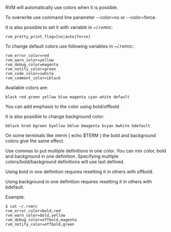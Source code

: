 RVM will automatically use colors when it is possible.

To overwrite use command line parameter --color=no or --color=force.

It is also possible to set it with variable in ~/.rvmrc:

    rvm_pretty_print_flag=[no|auto|force]


To change default colors use following variables in ~/.rvmrc:

    rvm_error_color=red
    rvm_warn_color=yellow
    rvm_debug_color=magenta
    rvm_notify_color=green
    rvm_code_color=iwhite
    rvm_comment_color=iblack

Available colors are:

    black red green yellow blue magenta cyan white default

You can add emphasis to the color using bold/offbold.

It is also possible to change background color:

    bblack bred bgreen byellow bblue bmagenta bcyan bwhite bdefault

On some terminals like xterm ( echo $TERM ) the bold and background colors give the same effect.

Use commas to put multiple definitions in one color.  You can mix color, bold and background in one definition.
Specifying multiple colors/bold/background definitions will use last defined.

Using bold in one definition requires resetting it in others with offbold.

Using background in one definition requires resetting it in others with bdefault.

Example:

    $ cat ~/.rvmrc
    rvm_error_color=bold,red
    rvm_warn_color=bold,yellow
    rvm_debug_color=offbold,magenta
    rvm_notify_color=offbold,green
